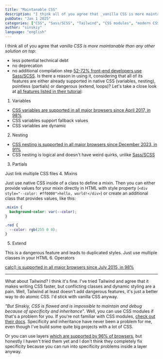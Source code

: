 ```yaml
---
title: "Maintanable CSS"
description: "I think all of you agree that _vanilla CSS is more maintanable than any other solution on top_"
pubDate: "Jan 1 2025"
categories: ["CSS", "Sass/SCSS", "Tailwind", "CSS modules", "modern CSS"]
author: "sinskiy"
language: "english"
---
```


I think all of you agree that _vanilla CSS is more maintanable than any other solution on top_:

- less potential technical debt
- no deprecation
- no additional compilation step
  [52-72% front-end developers use Sass/SCSS](https://2023.stateofcss.com/en-US/other-tools/#pre_post_processors). Is there a reason in using it, considering that all of its features are either already supported in native CSS (variables, nesting), pointless (partials) or dangerous (extend, loops)? Let's take a close look at [all features listed in their tutorial](https://sass-lang.com/guide/):

1. Variables

- [CSS variables are supported in all major browsers since April 2017, in 98%](https://caniuse.com/css-variables)
- CSS variables support fallback values
- CSS variables are dynamic

2. Nesting

- [CSS nesting is supported in all major browsers since December 2023, in 91%](https://caniuse.com/css-nesting)
- CSS nesting is logical and doesn't have weird quirks, unlike [Sass/SCSS](https://sass-lang.com/documentation/style-rules/#nesting)

3. Partials

Just link multiple CSS files 4. Mixins

Just use native CSS inside of a class to define a mixin. Then you can either provide values for your mixin directly in HTML with style property (`<div style="--color: #ff0000">hello, world!</div>`) or create an additional class that provides values, like this:

```css
.mixin {
  background-color: var(--color);
}

.red {
  --color: rgb(255 0 0);
}
```

5. Extend

This is a dangerous feature and leads to duplicated styles. Just use multiple classes in your HTML 6. Operators

[calc() is supported in all major browsers since July 2015, in 98%](https://caniuse.com/calc)

<hr />

What about Tailwind? I think it's fine. I've tried Tailwind and agree that it makes writing CSS faster, but conflicting classes and dynamic styling are a pain. Well, Tailwind at least doesn't add dangerous features, it's just a better way to do atomic CSS. I'd stick with vanilla CSS anyway.

_"But Sinskiy, CSS is flawed and is impossible to maintain and debug because of specificity and inheritance"_. Well, you can use CSS modules if that's a problem for you. If you're not familiar with CSS modules, [check out their docs](https://github.com/css-modules/css-modules). Specificity and inheritance have never been a problem for me, even though I've build some quite big projects with a lot of CSS.

Or you can use layers [which are supported by 96% of browsers](https://caniuse.com/css-cascade-layers), but honestly I haven't tried them yet and I don't think they completely fix specificity because you can run into specificity problems inside a layer anyway.
